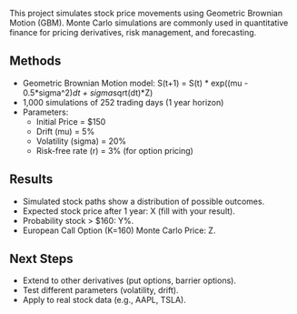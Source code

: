 This project simulates stock price movements using Geometric Brownian Motion (GBM). 
Monte Carlo simulations are commonly used in quantitative finance for pricing derivatives, risk management, and forecasting.

## Methods
- Geometric Brownian Motion model:
  S(t+1) = S(t) * exp((mu - 0.5*sigma^2)*dt + sigma*sqrt(dt)*Z)
- 1,000 simulations of 252 trading days (1 year horizon)
- Parameters: 
  - Initial Price = $150
  - Drift (mu) = 5%
  - Volatility (sigma) = 20%
  - Risk-free rate (r) = 3% (for option pricing)

## Results
- Simulated stock paths show a distribution of possible outcomes.
- Expected stock price after 1 year: X (fill with your result).
- Probability stock > $160: Y%.
- European Call Option (K=160) Monte Carlo Price: Z.

## Next Steps
- Extend to other derivatives (put options, barrier options).
- Test different parameters (volatility, drift).
- Apply to real stock data (e.g., AAPL, TSLA).
